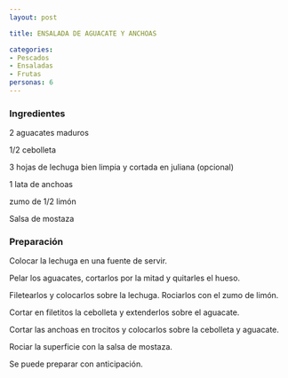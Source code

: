 ```yaml
---
layout: post

title: ENSALADA DE AGUACATE Y ANCHOAS

categories:
- Pescados
- Ensaladas
- Frutas
personas: 6 
---
```

<h3>Ingredientes</h3>
2 aguacates maduros

1/2 cebolleta

3 hojas de lechuga bien limpia y cortada en juliana (opcional)

1 lata de anchoas

zumo de 1/2 limón

Salsa de mostaza

<h3>Preparación</h3>
Colocar la lechuga en una fuente de servir.

Pelar los aguacates, cortarlos por la mitad y quitarles el hueso.

Filetearlos y colocarlos sobre la lechuga. Rociarlos con el zumo de limón.

Cortar en filetitos la cebolleta y extenderlos sobre el aguacate.

Cortar las anchoas en trocitos y colocarlos sobre la cebolleta y aguacate.

Rociar la superficie con la salsa de mostaza.

Se puede preparar con anticipación.

